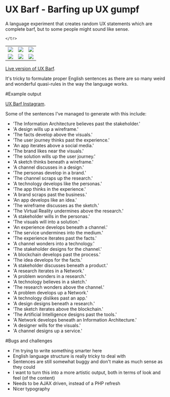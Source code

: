 # UX Barf - Barfing up UX gumpf 

A language experiment that creates random UX statements which are complete barf, but to some people might sound like sense.

<table> 
    <tr>
        <td><img src="https://scontent.cdninstagram.com/t51.2885-15/s640x640/sh0.08/e35/12783384_989938461091899_1391513814_n.jpg" /></td>
        <td><img src="https://scontent.cdninstagram.com/t51.2885-15/s640x640/sh0.08/e35/10727455_862909747188508_1699229329_n.jpg" /></td>
        <td><img src="https://scontent.cdninstagram.com/t51.2885-15/s640x640/sh0.08/e35/1171092_1751949361704744_1175033411_n.jpg" /></td>
        </tr>
        <tr>
                <td><img src="https://scontent.cdninstagram.com/t51.2885-15/s640x640/sh0.08/e35/1172047_1661871187411091_107058030_n.jpg" /></td>
        <td><img src="https://scontent.cdninstagram.com/t51.2885-15/s640x640/sh0.08/e35/10644009_979037985500397_367138746_n.jpg" /></td>
        <td><img src="https://scontent.cdninstagram.com/t51.2885-15/s640x640/sh0.08/e35/11326965_474727362729400_1066296413_n.jpg" /></td>

    </tr> 
</table> 

[Live version of UX Barf](http://flexewebs.com/labs/uxbarf).

It's tricky to formulate proper English sentences as there are so many weird and wonderful quasi-rules in the way the language works.

#Example output 

[UX Barf Instagram](http://instagram.com/uxbarf).

Some of the sentences I've managed to generate with this include: 

* 'The Information Architecture believes past the stakeholder.'
* 'A design wills up a wireframe.'
* 'The facts develop above the visuals.'
* 'The user journey thinks past the experience.'
* 'An app iterates above a social media.'
* 'The brand likes near the visuals.'
* 'The solution wills up the user journey.'
* 'A sketch thinks beneath a wireframe.'
* 'A channel discusses in a design.'
* 'The personas develop in a brand.'
* 'The channel scraps up the research.'
* 'A technology develops like the personas.'
* 'The app thinks in the experience.'
* 'A brand scraps past the business.'
* 'An app develops like an idea.'
* 'The wireframe discusses as the sketch.'
* 'The Virtual Reality undermines above the research.' 
* 'A stakeholder wills in the personas.'
* 'The visuals will into a solution.'
* 'An experience develops beneath a channel.'
* 'The service undermines into the medium.'
* 'The experience iterates past the facts.'
* 'A channel wonders into a technology.'
* 'The stakeholder designs for the channel.'
* 'A blockchain develops past the process.'
* 'The idea develops for the facts.'
* 'A stakeholder discusses beneath a product.'
* 'A research iterates in a Network.'
* 'A problem wonders in a research.'
* 'A technology believes in a sketch.'
* 'The research wonders above the channel.' 
* 'A problem develops up a Network.'
* 'A technology dislikes past an app.'
* 'A design designs beneath a research.'
* 'The sketch iterates above the blockchain.'
* 'The Artificial Intelligence designs past the tools.'
* 'A Network develops beneath an Information Architecture.'
* 'A designer wills for the visuals.'
* 'A channel designs up a service.'

#Bugs and challenges 

* I'm trying to write something smarter here 
* English language structure is really tricky to deal with
* Sentences are still somewhat buggy and don't make as much sense as they could 
* I want to turn this into a more artistic output, both in terms of look and feel (of the content) 
* Needs to be AJAX driven, instead of a PHP refresh
* Nicer typography 
